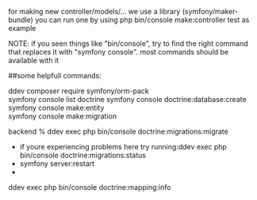 for making new controller/models/... we use a library (symfony/maker-bundle) you can run one by using 
php bin/console make:controller test 
as example 

NOTE: if you seen things like "bin/console", try to find the right command that replaces it with "symfony console". most commands should be available with it

##some helpfull commands: 

ddev composer require symfony/orm-pack      
symfony console list doctrine
symfony console doctrine:database:create
symfony console make:entity  
symfony console make:migration


backend % ddev exec php bin/console doctrine:migrations:migrate
- if youre experiencing problems here try running:ddev exec php bin/console doctrine:migrations:status
- symfony server:restart
- 



ddev exec php bin/console doctrine:mapping:info